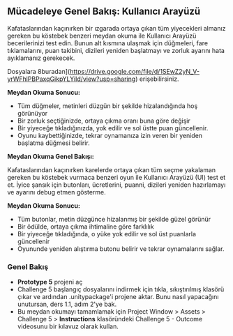 ## Mücadeleye Genel Bakış: Kullanıcı Arayüzü

Kafataslarından kaçınırken bir ızgarada ortaya çıkan tüm yiyecekleri almanız gereken bu köstebek benzeri meydan okuma ile Kullanıcı Arayüzü becerilerinizi test edin. Bunun alt kısmına ulaşmak için düğmeleri, fare tıklamalarını, puan takibini, dizileri yeniden başlatmayı ve zorluk ayarını hata ayıklamanız gerekecek.

Dosyalara 8buradan](https://drive.google.com/file/d/1SEwZ2yN_V-yrWFhlPBPaxqGikpYLYiId/view?usp=sharing) erişebilirsiniz.

**Meydan Okuma Sonucu:**

- Tüm düğmeler, metinleri düzgün bir şekilde hizalandığında hoş görünüyor
- Bir zorluk seçtiğinizde, ortaya çıkma oranı buna göre değişir
- Bir yiyeceğe tıkladığınızda, yok edilir ve sol üstte puan güncellenir.
- Oyunu kaybettiğinizde, tekrar oynamanıza izin veren bir yeniden başlatma düğmesi belirir.

**Meydan Okuma Genel Bakışı:**

Kafataslarından kaçınırken karelerde ortaya çıkan tüm seçme yakalaman gereken bu köstebek vurmaca benzeri oyun ile Kullanıcı Arayüzü (UI) test et et. İyice şansık için butonları, ücretlerini, puanni, dizileri yeniden hazırlamayı ve ayarını debug etmen gösterme.

**Meydan Okuma Sonucu:**

- Tüm butonlar, metin düzgünce hizalanmış bir şekilde güzel görünür
- Bir ödülde, ortaya çıkma ihtimaline göre farklılık
- Bir yiyeceğe tıkladığında, o yüke yok edilir ve sol üst puanlarla güncellenir
- Oyununde yeniden alıştırma butonu belirir ve tekrar oynamalarını sağlar.

### Genel Bakış

- **Prototype 5** projeni aç 
- Challenge 5 başlangıç dosyalarını indirmek için tıkla, sıkıştırılmış klasörü çıkar ve ardından .unitypackage'i projene aktar. Bunu nasıl yapacağını unutursan, ders 1.1, adım 2'ye bak.
- Bu meydan okumayı tamamlamak için Project Window > Assets > Challenge 5 > **Instructions** klasöründeki Challenge 5 - Outcome videosunu bir kılavuz olarak kullan.
